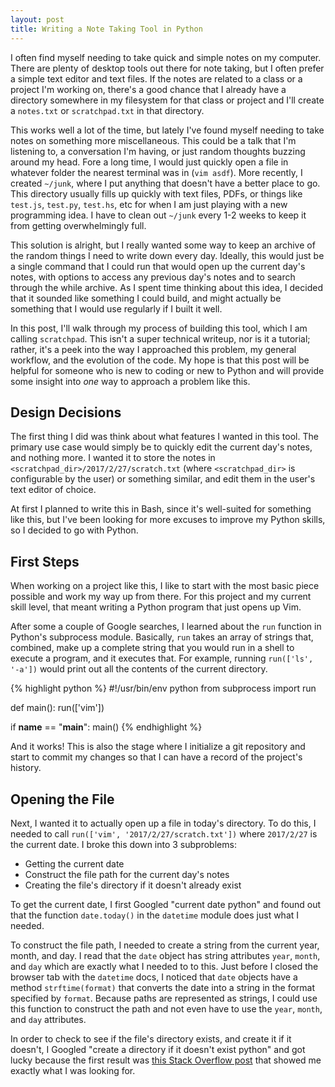 ```yaml
---
layout: post
title: Writing a Note Taking Tool in Python
---
```


I often find myself needing to take quick and simple notes on my computer.
There are plenty of desktop tools out there for note taking, but I often
prefer a simple text editor and text files.
If the notes are related to a class or a project I'm working on,
there's a good chance that I already have a directory somewhere in my
filesystem for that class or project and I'll create a `notes.txt` or
`scratchpad.txt` in that directory.

This works well a lot of the time, but lately I've found myself needing
to take notes on something more miscellaneous.
This could be a talk that I'm listening to, a conversation I'm having,
or just random thoughts buzzing around my head.
Fore a long time, I would just quickly open a file in whatever folder
the nearest terminal was in (`vim asdf`).
More recently, I created `~/junk`, where I put anything that doesn't have
a better place to go.
This directory usually fills up quickly with text files, PDFs, or things
like `test.js`, `test.py`, `test.hs`, etc for when I am just playing with
a new programming idea.
I have to clean out `~/junk` every 1-2 weeks to keep it from getting
overwhelmingly full.

This solution is alright, but I really wanted some way to keep an archive
of the random things I need to write down every day.
Ideally, this would just be a single command that I could run that would
open up the current day's notes, with options to access any previous
day's notes and to search through the while archive.
As I spent time thinking about this idea, I decided that it sounded like
something I could build, and might actually be something that I would use
regularly if I built it well.

In this post, I'll walk through my process of building this tool, which
I am calling `scratchpad`.
This isn't a super technical writeup, nor is it a tutorial; rather,
it's a peek into the way I approached this problem, my general workflow,
and the evolution of the code.
My hope is that this post will be helpful for someone who is new to
coding or new to Python and will provide some insight into *one* way to
approach a problem like this.

## Design Decisions

The first thing I did was think about what features I wanted in this tool.
The primary use case would simply be to quickly edit the current day's
notes, and nothing more.
I wanted it to store the notes in `<scratchpad_dir>/2017/2/27/scratch.txt`
(where `<scratchpad_dir>` is configurable by the user)
or something similar, and edit them in the user's text editor of choice.

At first I planned to write this in Bash, since it's well-suited for
something like this, but I've been looking for more excuses to improve my
Python skills, so I decided to go with Python.

## First Steps

When working on a project like this, I like to start with the most basic
piece possible and work my way up from there.
For this project and my current skill level, that meant writing a Python
program that just opens up Vim.

After some a couple of Google searches, I learned about the `run` function
in Python's subprocess module.
Basically, `run` takes an array of strings that, combined, make up a
complete string that you would run in a shell to execute a program, and it
executes that.
For example, running `run(['ls', '-a'])` would print out all the
contents of the current directory.

{% highlight python %}
#!/usr/bin/env python
from subprocess import run

def main():
    run(['vim'])

if __name__ == "__main__":
    main()
{% endhighlight %}

And it works! This is also the stage where I initialize a git repository
and start to commit my changes so that I can have a record of the project's
history.

## Opening the File
Next, I wanted it to actually open up a file in today's
directory. To do this, I needed to call
`run(['vim', '2017/2/27/scratch.txt'])`
where `2017/2/27` is the current date.
I broke this down into 3 subproblems:
 - Getting the current date
 - Construct the file path for the current day's notes
 - Creating the file's directory if it doesn't already exist

To get the current date, I first Googled "current date python" and found
out that the function `date.today()` in the `datetime` module does just
what I needed.

To construct the file path, I needed to create a string from the current
year, month, and day.
I read that the `date` object has string attributes `year`, `month`,
and `day` which are exactly what I needed to to this.
Just before I closed the browser tab with the `datetime` docs, I noticed
that `date` objects have a method `strftime(format)` that converts the
date into a string in the format specified by `format`.
Because paths are represented as strings, I could use this function to
construct the path and not even have to use the `year`, `month`, and `day`
attributes.

In order to check to see if the file's directory exists, and create it if
it doesn't, I Googled "create a directory if it doesn't exist python"
and got lucky because the first result was
[this Stack Overflow post](http://stackoverflow.com/questions/273192/how-to-check-if-a-directory-exists-and-create-it-if-necessary)
that showed me exactly what I was looking for.


